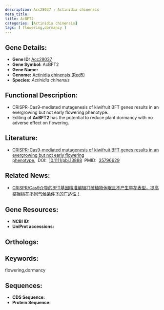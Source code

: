 ```yaml
---
description: Acc28037 ; Actinidia chinensis
meta_title:
title: AcBFT2
categories: [Actinidia chinensis]
tags: [ flowering,dormancy ]
---
```


## Gene Details:
- **Gene ID:**	[Acc28037]()
- **Gene Symbol:** AcBFT2
- **Gene Name:** 
- **Genome:** [Actinidia chinensis (Red5)]()
- **Species:** *Actinidia chinensis*

## Functional Description:
   - CRISPR-Cas9-mediated mutagenesis of kiwifruit BFT genes results in an evergrowing but not early flowering phenotype.
   - Editing of **AcBFT2** has the potential to reduce plant dormancy with no adverse effect on flowering.

## Literature:
   - [CRISPR-Cas9-mediated mutagenesis of kiwifruit BFT genes results in an evergrowing but not early flowering phenotype.]( https://onlinelibrary.wiley.com/doi/10.1111/pbi.13888)&nbsp;&nbsp;DOI:&nbsp;&nbsp;[10.1111/pbi.13888](https://onlinelibrary.wiley.com/doi/10.1111/pbi.13888)&nbsp;&nbsp;PMID:&nbsp;&nbsp;[35796629](https://pubmed.ncbi.nlm.nih.gov/35796629/)

## Related News:
   - [CRISPR/Cas9介导的BFT基因精准编辑打破植物休眠且不产生早花表型，提高猕猴桃在不同气候条件下的广适性！](https://mp.weixin.qq.com/s?__biz=MzIyOTY2NDYyNQ==&mid=2247546883&idx=5&sn=171ef4f450237fef7aed41b56dd8f8a4&chksm=e8bd4a1ddfcac30b0e494bdd22643a09fa2e48defa54ba35369050e214aa4d6fc8bf26cff539&scene=27#wechat_redirect)

## Gene Resources:
- **NCBI ID:** [](https://www.ncbi.nlm.nih.gov/gene/?term=)
- **UniProt accessions:** [](https://www.uniprot.org/uniprotkb//entry)

## Orthologs:


## Keywords:
flowering,dormancy

## Sequences:
- **CDS Sequence:**
- **Protein Sequence:**
